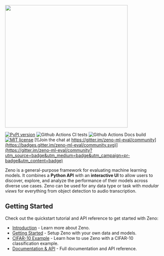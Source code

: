 <img src="./frontend/public/zeno.png" width="400px"/>

[![PyPI version](https://badge.fury.io/py/zenoml.svg)](https://badge.fury.io/py/zenoml)
![Github Actions CI tests](https://github.com/zeno-ml/zeno/actions/workflows/test.yml/badge.svg)
![Github Actions Docs build](https://github.com/zeno-ml/zenoml.com/actions/workflows/docs.yml/badge.svg)
[![MIT license](https://img.shields.io/badge/License-MIT-blue.svg)](https://lbesson.mit-license.org/) [![Join the chat at https://gitter.im/zeno-ml-eval/community](https://badges.gitter.im/zeno-ml-eval/community.svg)](https://gitter.im/zeno-ml-eval/community?utm_source=badge&utm_medium=badge&utm_campaign=pr-badge&utm_content=badge)

Zeno is a general-purpose framework for evaluating machine learning models.
It combines a **Python API** with an **interactive UI** to allow users to discover, explore, and analyze the performance of their models across diverse use cases.
Zeno can be used for any data type or task with _modular views_ for everything from object detection to audio transcription.

## Getting Started

Check out the quickstart tutorial and API reference to get started with Zeno:

- [Introduction](http://zenoml.com/docs/intro/) - Learn more about Zeno.
- [Getting Started](http://zenoml.com/docs/intro/get_started) - Setup Zeno with your own data and models.
- [CIFAR-10 Example](http://zenoml.com/docs/intro/cifar) - Learn how to use Zeno with a CIFAR-10 classification example.
- [Documentation & API](http://zenoml.com/docs/intro/) - Full documentation and API reference.
